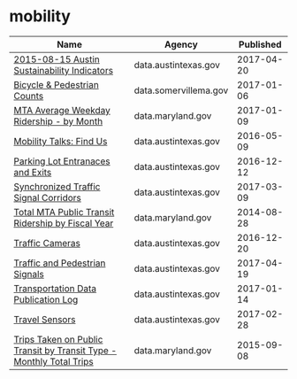 # mobility

Name | Agency | Published
---- | ---- | ---------
[2015-08-15 Austin Sustainability Indicators](../socrata/c7z7-zp6h.md) | data.austintexas.gov | 2017-04-20
[Bicycle & Pedestrian Counts](../socrata/qu9x-4xq5.md) | data.somervillema.gov | 2017-01-06
[MTA Average Weekday Ridership - by Month](../socrata/ub96-xxqw.md) | data.maryland.gov | 2017-01-09
[Mobility Talks: Find Us](../socrata/nha4-9fvx.md) | data.austintexas.gov | 2016-05-09
[Parking Lot Entranaces and Exits](../socrata/ij6a-fwpi.md) | data.austintexas.gov | 2016-12-12
[Synchronized Traffic Signal Corridors](../socrata/efct-8fs9.md) | data.austintexas.gov | 2017-03-09
[Total MTA Public Transit Ridership by Fiscal Year](../socrata/xmdp-9ku6.md) | data.maryland.gov | 2014-08-28
[Traffic Cameras](../socrata/b4k4-adkb.md) | data.austintexas.gov | 2016-12-20
[Traffic and Pedestrian Signals](../socrata/p53x-x73x.md) | data.austintexas.gov | 2017-04-19
[Transportation Data Publication Log](../socrata/n5kp-f8k4.md) | data.austintexas.gov | 2017-01-14
[Travel Sensors](../socrata/6yd9-yz29.md) | data.austintexas.gov | 2017-02-28
[Trips Taken on Public Transit by Transit Type - Monthly Total Trips](../socrata/5ymg-2p8u.md) | data.maryland.gov | 2015-09-08

